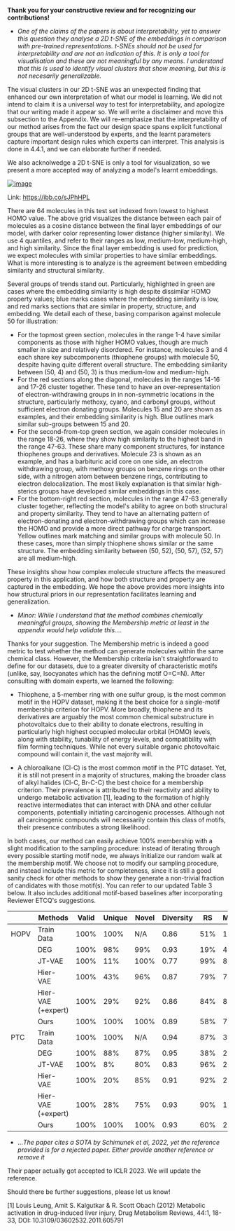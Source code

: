 **Thank you for your constructive review and for recognizing our contributions!**

* *One of the claims of the papers is about interpretability, yet to answer this question they analyse a 2D t-SNE of the embeddings in comparison with pre-trained representations. t-SNEs should not be used for interpretability and are not an indication of this. It is only a tool for visualisation and these are not meaningful by any means. I understand that this is used to identify visual clusters that show meaning, but this is not necesarily generalizable.*


The visual clusters in our 2D t-SNE was an unexpected finding that enhanced our own interpretation of what our model is learning. We did not intend to claim it is a universal way to test for interpretability, and apologize that our writing made it appear so. We will write a disclaimer and move this subsection to the Appendix. We will re-emphasize that the interpretability of our method arises from the fact our design space spans explicit functional groups that are well-understood by experts, and the learnt parameters capture important design rules which experts can interpret. This analysis is done in 4.4.1, and we can elaborate further if needed.

We also acknolwedge a 2D t-SNE is only a tool for visualization, so we present a more accepted way of analyzing a model's learnt embeddings.

<a href="https://ibb.co/sJPhHPL"><img src="https://i.ibb.co/h1MkfMp/image.png" alt="image" border="0"></a>

Link: https://ibb.co/sJPhHPL

There are 64 molecules in this test set indexed from lowest to highest HOMO value. The above grid visualizes the distance between each pair of molecules as a cosine distance between the final layer embeddings of our model, with darker color representing lower distance (higher similarity). We use 4 quantiles, and refer to their ranges as low, medium-low, medium-high, and high similarity. Since the final layer embedding is used for prediction, we expect molecules with similar properties to have similar embeddings. What is more interesting is to analyze is the agreement between embedding similarity and structural similarity.

Several groups of trends stand out. Particularly, highlighted in green are cases where the embedding similarity is high despite dissimilar HOMO property values; blue marks cases where the embedding similarity is low, and red marks sections that are similar in property, structure, and embedding. We detail each of these, basing comparison against molecule 50 for illustration:
* For the topmost green section, molecules in the range 1-4 have similar components as those with higher HOMO values, though are much smaller in size and relatively disordered. For instance, molecules 3 and 4 each share key subcomponents (thiophene groups) with molecule 50, despite having quite different overall structure. The embedding similarity between (50, 4) and (50, 3) is thus medium-low and medium-high.
* For the red sections along the diagonal, molecules in the ranges 14-16 and 17-26 cluster together. These tend to have an over-representation of electron-withdrawing groups in in non-symmetric locations in the structure, particularly methoxy, cyano, and carbonyl groups, without sufficient electron donating groups. Molecules 15 and 20 are shown as examples, and their embedding similarity is high. Blue outlines mark similar sub-groups between 15 and 20. 
*  For the second-from-top green section, we again consider molecules in the range 18-26, where they show high similarity to the highest band in the range 47-63. These share many component structures, for instance thiophenes groups and derivatives. Molecule 23 is shown as an example, and has a barbituric acid core on one side, an electron withdrawing group, with methoxy groups on benzene rings on the other side, with a nitrogen atom between benzene rings, contributing to electron delocalization. The most likely explanation is that similar high-sterics groups have developed similar embeddings in this case.
* For the bottom-right red section, molecules in the range 47-63 generally cluster together, reflecting the model's ability to agree on both structural and property similarity. They tend to have an alternating pattern of electron-donating and electron-withdrawing groups which can increase the HOMO and provide a more direct pathway for charge transport. Yellow outlines mark matching and similar groups with molecule 50. In these cases, more than simply thiophene shows similar or the same structure. The embedding similarity between (50, 52), (50, 57), (52, 57) are all medium-high.

These insights show how complex molecule structure affects the measured property in this application, and how both structure and property are captured in the embedding.
We hope the above provides more insights into how structural priors in our representation facilitates learning and generalization.



* *Minor: While I understand that the method combines chemically meaningful groups, showing the Membership metric at least in the appendix would help validate this....*

Thanks for your suggestion. The Membership metric is indeed a good metric to test whether the method can generate molecules within the same chemical class. However, the Membership criteria isn't straightforward to define for our datasets, due to a greater diversity of characteristic motifs (unlike, say, Isocyanates which has the defining motif O=C=N). After consulting with domain experts, we learned the following:

* Thiophene, a 5-member ring with one sulfur group, is the most common motif in the HOPV dataset, making it the best choice for a single-motif membership criterion for HOPV. More broadly, thiophene and its derivatives are arguably the most common chemical substructure in photovoltaics due to their ability to donate electrons, resulting in particularly high highest occupied molecular orbital (HOMO) levels, along with stability, tunability of energy levels, and compatibility with film forming techniques. While not every suitable organic photovoltaic compound will contain it, the vast majority will.

* A chloroalkane (Cl-C) is the most common motif in the PTC dataset. Yet, it is still not present in a majority of structures, making the broader class of alkyl halides (Cl-C, Br-C-C) the best choice for a membership criterion. Their prevalence is attributed to their reactivity and ability to undergo metabolic activation [1], leading to the formation of highly reactive intermediates that can interact with DNA and other cellular components, potentially initiating carcinogenic processes. Although not all carcinogenic compounds will necessarily contain this class of motifs, their presence contributes a strong likelihood.

In both cases, our method can easily achieve 100% membership with a slight modification to the sampling procedure: instead of iterating through every possible starting motif node, we always initialize our random walk at the membership motif. We choose not to modify our sampling procedure, and instead include this metric for completeness, since it is still a good sanity check for other methods to show they generate a non-trivial fraction of candidates with those motif(s). You can refer to our updated Table 3 below. It also includes additional motif-based baselines after incorporating Reviewer ETCQ's suggestions.

|      | Methods            | Valid | Unique | Novel | Diversity | RS  | Memb. |
|------|--------------------|-------|--------|-------|-----------|-----|-------|
| HOPV | Train Data         | 100%  | 100%   | N/A   | 0.86      | 51% | 100%  |
|      | DEG                | 100%  | 98%    | 99%   | 0.93      | 19% | 46%   |
|      | JT-VAE             | 100%  | 11%    | 100%  | 0.77      | 99% | 84%   |
|      | Hier-VAE           | 100%  | 43%    | 96%   | 0.87      | 79% | 76%   |
|      | Hier-VAE (+expert) | 100%  | 29%    | 92%   | 0.86      | 84% | 82%   |
|      | Ours               | 100%  | 100%   | 100%  | 0.89      | 58% | 71%   |
| PTC  | Train Data         | 100%  | 100%   | N/A   | 0.94      | 87% | 30%   |
|      | DEG                | 100%  | 88%    | 87%   | 0.95      | 38% | 27%   |
|      | JT-VAE             | 100%  | 8%     | 80%   | 0.83      | 96% | 27%   |
|      | Hier-VAE           | 100%  | 20%    | 85%   | 0.91      | 92% | 25%   |
|      | Hier-VAE (+expert) | 100%  | 28%    | 75%   | 0.93      | 90% | 17%   |
|      | Ours               | 100%  | 100%   | 100%  | 0.93      | 60% | 22%   |


* ...*The paper cites a SOTA by Schimunek et al, 2022, yet the reference provided is for a rejected paper. Either provide another reference or remove it*

Their paper actually got accepted to ICLR 2023. We will update the reference.


Should there be further suggestions, please let us know!


[1] Louis Leung, Amit S. Kalgutkar & R. Scott Obach (2012) Metabolic activation in drug-induced liver injury, Drug Metabolism Reviews, 44:1, 18-33, DOI: 10.3109/03602532.2011.605791